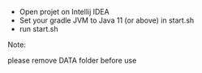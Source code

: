 - Open projet on Intellij IDEA
- Set your gradle JVM to Java 11 (or above) in start.sh
- run start.sh

Note:

please remove DATA folder before use

